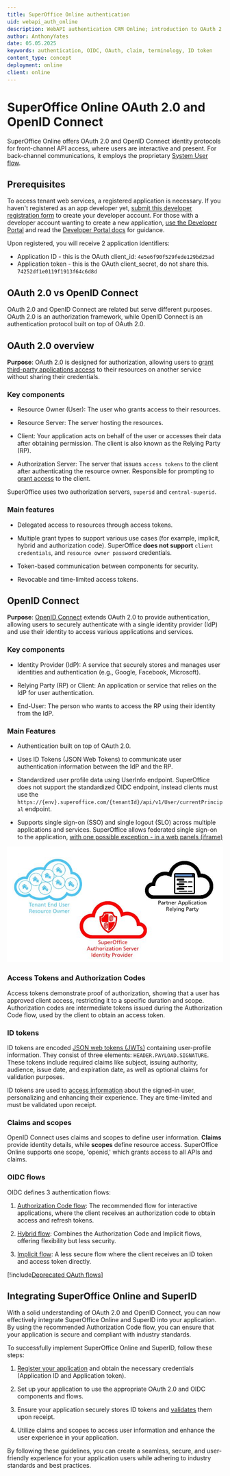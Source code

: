 ```yaml
---
title: SuperOffice Online authentication
uid: webapi_auth_online
description: WebAPI authentication CRM Online; introduction to OAuth 2.0 and OpenID Connect
author: AnthonyYates
date: 05.05.2025
keywords: authentication, OIDC, OAuth, claim, terminology, ID token
content_type: concept
deployment: online
client: online
---
```


# SuperOffice Online OAuth 2.0 and OpenID Connect

SuperOffice Online offers OAuth 2.0 and OpenID Connect identity protocols for front-channel API access, where users are interactive and present. For back-channel communications, it employs the proprietary [System User flow][2].

## Prerequisites

To access tenant web services, a registered application is necessary. If you haven't registered as an app developer yet, [submit this developer registration form][13] to create your developer account. For those with a developer account wanting to create a new application, [use the Developer Portal][1] and read the [Developer Portal docs][12] for guidance.

Upon registered, you will receive 2 application identifiers:

* Application ID - this is the OAuth client_id: `4e5e6f90f529fede129bd25ad`
* Application token - this is the OAuth client_secret, do not share this. `74252df1e0119f1913f64c6d8d`

## OAuth 2.0 vs OpenID Connect

OAuth 2.0 and OpenID Connect are related but serve different purposes. OAuth 2.0 is an authorization framework, while OpenID Connect is an authentication protocol built on top of OAuth 2.0.

## <a name="oauth"></a>OAuth 2.0 overview

**Purpose**: OAuth 2.0 is designed for authorization, allowing users to [grant third-party applications access][5] to their resources on another service without sharing their credentials.

### Key components

* Resource Owner (User): The user who grants access to their resources.

* Resource Server: The server hosting the resources.

* Client: Your application acts on behalf of the user or accesses their data after obtaining permission. The client is also known as the Relying Party (RP).

* Authorization Server: The server that issues `access tokens` to the client after authenticating the resource owner. Responsible for prompting to [grant access][5] to the client.

SuperOffice uses two authorization servers, `superid` and `central-superid`.

### Main features

* Delegated access to resources through access tokens.

* Multiple grant types to support various use cases (for example, implicit, hybrid and authorization code). SuperOffice **does not support** `client credentials`, and `resource owner password` credentials.

* Token-based communication between components for security.

* Revocable and time-limited access tokens.

## <a name="oidc"></a>OpenID Connect

**Purpose**: [OpenID Connect][7] extends OAuth 2.0 to provide authentication, allowing users to securely authenticate with a single identity provider (IdP) and use their identity to access various applications and services.

### Key components

* Identity Provider (IdP): A service that securely stores and manages user identities and authentication (e.g., Google, Facebook, Microsoft).

* Relying Party (RP) or Client: An application or service that relies on the IdP for user authentication.

* End-User: The person who wants to access the RP using their identity from the IdP.

### Main Features

* Authentication built on top of OAuth 2.0.

* Uses ID Tokens (JSON Web Tokens) to communicate user authentication information between the IdP and the RP.

* Standardized user profile data using UserInfo endpoint. SuperOffice does not support the standardized OIDC endpoint, instead clients must use the `https://{env}.superoffice.com/{tenantId}/api/v1/User/currentPrincipal` endpoint.

* Supports single sign-on (SSO) and single logout (SLO) across multiple applications and services. SuperOffice allows federated single sign-on to the application, [with one possible exception - in a web panels (iframe)][6]

![OpenID Connect][img3]

### Access Tokens and Authorization Codes

Access tokens demonstrate proof of authorization, showing that a user has approved client access, restricting it to a specific duration and scope. Authorization codes are intermediate tokens issued during the Authorization Code flow, used by the client to obtain an access token.

### ID tokens

ID tokens are encoded [JSON web tokens (JWTs)][8] containing user-profile information. They consist of three elements: `HEADER.PAYLOAD.SIGNATURE`. These tokens include required claims like subject, issuing authority, audience, issue date, and expiration date, as well as optional claims for validation purposes.

ID tokens are used to [access information][4] about the signed-in user, personalizing and enhancing their experience. They are time-limited and must be validated upon receipt.

### Claims and scopes

OpenID Connect uses claims and scopes to define user information. **Claims** provide identity details, while **scopes** define resource access. SuperOffice Online supports one scope, 'openid,' which grants access to all APIs and claims.

### OIDC flows

OIDC defines 3 authentication flows:

1. [Authorization Code flow][9]: The recommended flow for interactive applications, where the client receives an authorization code to obtain access and refresh tokens.

2. [Hybrid flow][11]: Combines the Authorization Code and Implicit flows, offering flexibility but less security.

3. [Implicit flow][10]: A less secure flow where the client receives an ID token and access token directly.

[!include[Deprecated OAuth flows](includes/implicit-hybrid-deprecated.md)]

## Integrating SuperOffice Online and SuperID

With a solid understanding of OAuth 2.0 and OpenID Connect, you can now effectively integrate SuperOffice Online and SuperID into your application. By using the recommended Authorization Code flow, you can ensure that your application is secure and compliant with industry standards.

To successfully implement SuperOffice Online and SuperID, follow these steps:

1. [Register your application][3] and obtain the necessary credentials (Application ID and Application token).

2. Set up your application to use the appropriate OAuth 2.0 and OIDC components and flows.

3. Ensure your application securely stores ID tokens and [validates][8] them upon receipt.

4. Utilize claims and scopes to access user information and enhance the user experience in your application.

By following these guidelines, you can create a seamless, secure, and user-friendly experience for your application users while adhering to industry standards and best practices.

<!-- Referenced links -->
[1]: https://dev.superoffice.com
[2]: ./auth-application/index.md
[3]: ../../../developer-portal/create-app/index.md
[4]: https://jwt.io/
[5]: ../../../developer-portal/provisioning/get-consent.md
[6]: troubleshooting/iframe-idp-auth.md
[7]: api.md
[8]: validate-security-tokens.md
[9]: sign-in-user/auth-code-flow.md
[10]: sign-in-user/implicit-flow.md
[11]: sign-in-user/hybrid-flow.md
[12]: ../../../developer-portal/index.yml
[13]: https://dev.superoffice.com/register

<!-- Referenced images -->
[img3]: media/keyplayers.jpg
